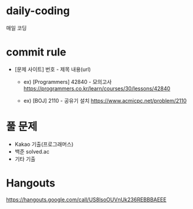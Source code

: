 # daily-coding
매일 코딩



# commit rule

- [문제 사이트] 번호 - 제목
  내용(url)
  - ex) [Programmers] 42840 - 모의고사
        https://programmers.co.kr/learn/courses/30/lessons/42840
        
  - ex) [BOJ] 2110 - 공유기 설치
        https://www.acmicpc.net/problem/2110

        

# 풀 문제
- Kakao 기출(프로그래머스)
- 백준 solved.ac
- 기타 기출



# Hangouts
https://hangouts.google.com/call/US8lsoOUVnUk236REBBBAEEE
